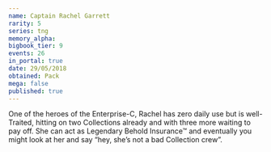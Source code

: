 ```yaml
---
name: Captain Rachel Garrett
rarity: 5
series: tng
memory_alpha:
bigbook_tier: 9
events: 26
in_portal: true
date: 29/05/2018
obtained: Pack
mega: false
published: true
---
```


One of the heroes of the Enterprise-C, Rachel has zero daily use but is well-Traited, hitting on two Collections already and with three more waiting to pay off. She can act as Legendary Behold Insurance™ and eventually you might look at her and say “hey, she’s not a bad Collection crew”.
